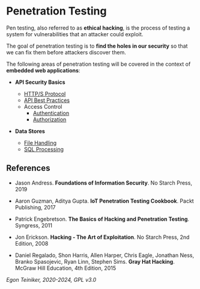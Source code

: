 # Penetration Testing

Pen testing, also referred to as **ethical hacking**, is the process of testing a system for vulnerabilities that an attacker could exploit.

The goal of penetration testing is to **find the holes in our security** so that we can fix them before attackers discover them.

The following areas of penetration testing will be covered in the context of **embedded web applications**:

* **API Security Basics**
  * [HTTP/S Protocol](api-security/http-protocol)
  * [API Best Practices](api-security/api-bestpractices/)
  * Access Control
    * [Authentication](api-security/access-control/authentication/)
    * [Authorization](api-security/access-control/authorization/)  

* **Data Stores**
  * [File Handling](datastores/file-handling/)
  * [SQL Processing](datastores/sql-processing/)


## References
* Jason Andress. **Foundations of Information Security**. No Starch Press, 2019
* Aaron Guzman, Aditya Gupta. **IoT Penetration Testing Cookbook**. Packt Publishing, 2017
* Patrick Engebretson. **The Basics of Hacking and Penetration Testing**. Syngress, 2011
 
* Jon Erickson. **Hacking - The Art of Exploitation**. No Starch Press, 2nd Edition, 2008
* Daniel Regalado, Shon Harris, Allen Harper, Chris Eagle, Jonathan Ness, Branko Spasojevic, Ryan Linn, Stephen Sims. **Gray Hat Hacking**. McGraw Hill Education, 4th Edition, 2015

*Egon Teiniker, 2020-2024, GPL v3.0*
 
